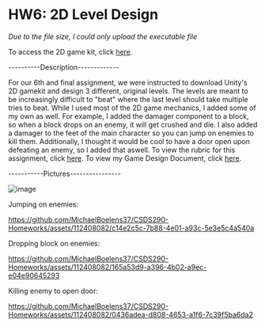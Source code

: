 # HW6: 2D Level Design

*Due to the file size, I could only upload the executable file* 

To access the 2D game kit, click [here](https://assetstore.unity.com/packages/templates/tutorials/2d-game-kit-107098).

----------Description-------------

For our 6th and final assignment, we were instructed to download Unity's 2D gamekit and design 3 different, original levels. The levels are meant to be increasingly difficult to "beat" where the last level should take multiple tries to beat. While I used most of the 2D game mechanics, I added some of my own as well. For example, I added the damager component to a block, so when a block drops on an enemy, it will get crushed and die. I also added a damager to the feet of the main character so you can jump on enemies to kill them. Additionally, I thought it would be cool to have a door open upon defeating an enemy, so I added that aswell. To view the rubric for this assignment, click [here](https://drive.google.com/file/d/1pQQs1KtG6FjZyAJM-J0iSsRPY3FF-jej/view?usp=sharing). To view my Game Design Document, click [here](https://drive.google.com/file/d/19ksf8XYzBwxelorP03pFOfW5F3-AufAC/view?usp=sharing).

-----------Pictures----------------

![image](https://github.com/MichaelBoelens37/CSDS290-Homeworks/assets/112408082/eea15e95-afea-4921-ab01-7b1318755b70)

Jumping on enemies:

https://github.com/MichaelBoelens37/CSDS290-Homeworks/assets/112408082/c14e2c5c-7b88-4e01-a93c-5e3e5c4a540a

Dropping block on enemies:

https://github.com/MichaelBoelens37/CSDS290-Homeworks/assets/112408082/165a53d9-a396-4b02-a9ec-e04e90645293

Killing enemy to open door:

https://github.com/MichaelBoelens37/CSDS290-Homeworks/assets/112408082/0436adea-d808-4653-a1f6-7c39f5ba6da2
